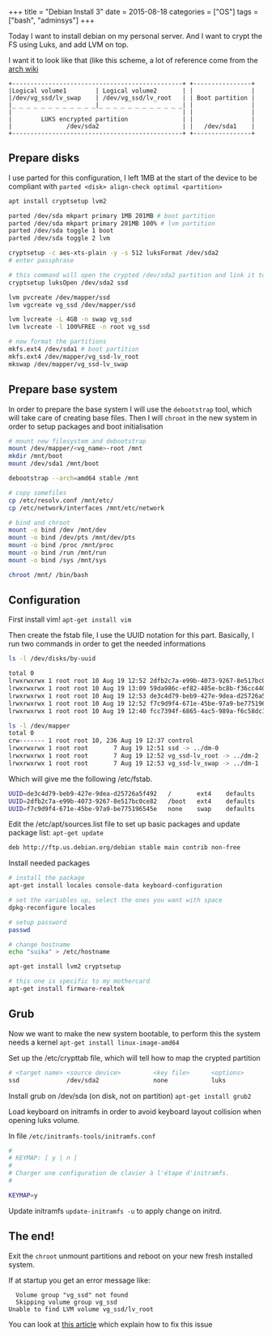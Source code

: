 +++
title = "Debian Install 3"
date = 2015-08-18
categories = ["OS"]
tags = ["bash", "adminsys"]
+++

Today I want to install debian on my personal server.
And I want to crypt the FS using Luks, and add LVM on top.

I want it to look like that (like this scheme, a lot of reference
come from the [arch wiki](https://wiki.archlinux.org/index.php/Dm-crypt/Encrypting_an_entire_system)

<!--more-->

```text
+-----------------------------------------------+ +----------------+
|Logical volume1        | Logical volume2       | |                |
|/dev/vg_ssd/lv_swap    | /dev/vg_ssd/lv_root   | | Boot partition |
|_ _ _ _ _ _ _ _ _ _ _ _|_ _ _ _ _ _ _ _ _ _ _ _| |                |
|                                               | |                |
|        LUKS encrypted partition               | |                |
|               /dev/sda2                       | |   /dev/sda1    |
+-----------------------------------------------+ +----------------+
```

## Prepare disks

I use parted for this configuration, I left 1MB at the start of the device
to be compliant with `parted <disk> align-check optimal <partition>`

```bash
apt install cryptsetup lvm2

parted /dev/sda mkpart primary 1MB 201MB # boot partition
parted /dev/sda mkpart primary 201MB 100% # lvm partition
parted /dev/sda toggle 1 boot
parted /dev/sda toggle 2 lvm

cryptsetup -c aes-xts-plain -y -s 512 luksFormat /dev/sda2
# enter passphrase

# this command will open the crypted /dev/sda2 partition and link it to ssd in /dev/mapper
cryptsetup luksOpen /dev/sda2 ssd

lvm pvcreate /dev/mapper/ssd
lvm vgcreate vg_ssd /dev/mapper/ssd

lvm lvcreate -L 4GB -n swap vg_ssd
lvm lvcreate -l 100%FREE -n root vg_ssd

# now format the partitions
mkfs.ext4 /dev/sda1 # boot partition
mkfs.ext4 /dev/mapper/vg_ssd-lv_root
mkswap /dev/mapper/vg_ssd-lv_swap
```

## Prepare base system

In order to prepare the base system I will use the `debootstrap` tool,
which will take care of creating base files. Then I will `chroot` in the new
system in order to setup packages and boot initialisation

```bash
# mount new filesystem and debootstrap
mount /dev/mapper/<vg_name>-root /mnt
mkdir /mnt/boot
mount /dev/sda1 /mnt/boot

debootstrap --arch=amd64 stable /mnt

# copy somefiles
cp /etc/resolv.conf /mnt/etc/
cp /etc/network/interfaces /mnt/etc/network

# bind and chroot
mount -o bind /dev /mnt/dev
mount -o bind /dev/pts /mnt/dev/pts
mount -o bind /proc /mnt/proc
mount -o bind /run /mnt/run
mount -o bind /sys /mnt/sys

chroot /mnt/ /bin/bash
```

## Configuration

First install vim! `apt-get install vim`

Then create the fstab file, I use the UUID notation for this part.
Basically, I run two commands in order to get the needed informations

```bash
ls -l /dev/disks/by-uuid

total 0
lrwxrwxrwx 1 root root 10 Aug 19 12:52 2dfb2c7a-e99b-4073-9267-8e517bc0ce82 -> ../../sda1
lrwxrwxrwx 1 root root 10 Aug 19 13:09 59da986c-ef82-485e-bc8b-f36cc440273c -> ../../sda2
lrwxrwxrwx 1 root root 10 Aug 19 12:53 de3c4d79-beb9-427e-9dea-d25726a5f492 -> ../../dm-2
lrwxrwxrwx 1 root root 10 Aug 19 12:52 f7c9d9f4-671e-45be-97a9-be775196545e -> ../../dm-1
lrwxrwxrwx 1 root root 10 Aug 19 12:40 fcc7394f-6865-4ac5-989a-f6c58dc129d5 -> ../../dm-0

ls -l /dev/mapper
total 0
crw------- 1 root root 10, 236 Aug 19 12:37 control
lrwxrwxrwx 1 root root       7 Aug 19 12:51 ssd -> ../dm-0
lrwxrwxrwx 1 root root       7 Aug 19 12:52 vg_ssd-lv_root -> ../dm-2
lrwxrwxrwx 1 root root       7 Aug 19 12:53 vg_ssd-lv_swap -> ../dm-1

```

Which will give me the following /etc/fstab.
```bash
UUID=de3c4d79-beb9-427e-9dea-d25726a5f492   /       ext4    defaults    0  1
UUID=2dfb2c7a-e99b-4073-9267-8e517bc0ce82   /boot   ext4    defaults    0  2
UUID=f7c9d9f4-671e-45be-97a9-be775196545e   none    swap    defaults    0  0
```

Edit the /etc/apt/sources.list file to set up basic packages and update package list: `apt-get update`
```bash
deb http://ftp.us.debian.org/debian stable main contrib non-free
```


Install needed packages

```bash
# install the package
apt-get install locales console-data keyboard-configuration

# set the variables up, select the ones you want with space
dpkg-reconfigure locales

# setup password
passwd

# change hostname
echo "suika" > /etc/hostname

apt-get install lvm2 cryptsetup

# this one is specific to my mothercard
apt-get install firmware-realtek
```

## Grub

Now we want to make the new system bootable, to perform this the system needs a kernel
`apt-get install linux-image-amd64`

Set up the /etc/crypttab file, which will tell how to map the crypted partition
```bash
# <target name> <source device>         <key file>      <options>
ssd             /dev/sda2               none            luks
```

Install grub on /dev/sda (on disk, not on partition) `apt-get install grub2`

Load keyboard on initramfs in order to avoid keyboard layout collision when opening luks volume.

In file `/etc/initramfs-tools/initramfs.conf`
```bash
#
# KEYMAP: [ y | n ]
#
# Charger une configuration de clavier à l'étape d'initramfs.
#

KEYMAP=y

```

Update initramfs `update-initramfs -u` to apply change on initrd.

## The end!

Exit the `chroot` unmount partitions and reboot on your new fresh installed system.

If at startup you get an error message like:
```text
  Volume group "vg_ssd" not found
  Skipping volume group vg_ssd
Unable to find LVM volume vg_ssd/lv_root
```
You can look at [this article]({filename}/2015-08-19.unable-to-find-lvm-volume-with-lvm-on-top-of-luks.md) which explain how to fix this issue


